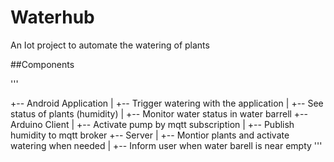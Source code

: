 # Waterhub

An Iot project to automate the watering of plants

##Components

'''

+-- Android Application
|   +-- Trigger watering with the application
|   +-- See status of plants (humidity)
|   +-- Monitor water status in water barrell
+-- Arduino Client
|   +-- Activate pump by mqtt subscription
|   +-- Publish humidity to mqtt broker
+-- Server
|   +-- Montior plants and activate watering when needed
|   +-- Inform user when water barell is near empty
'''

